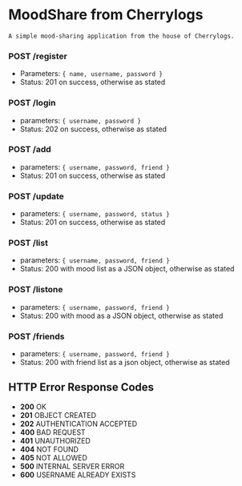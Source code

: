 # MoodShare from Cherrylogs
    A simple mood-sharing application from the house of Cherrylogs.

### POST /register
* Parameters: ```{ name, username, password }```
* Status: 201 on success, otherwise as stated

### POST /login
* parameters: ```{ username, password }```
* Status: 202 on success, otherwise as stated

### POST /add
* parameters: ```{ username, password, friend }```
* Status: 201 on success, otherwise as stated

### POST /update
* parameters: ```{ username, password, status }```
* Status: 201 on success, otherwise as stated

### POST /list
* parameters: ```{ username, password, friend }```
* Status: 200 with mood list as a JSON object, otherwise as stated

### POST /listone
* parameters: ```{ username, password, friend }```
* Status: 200 with mood as a JSON object, otherwise as stated

### POST /friends
* parameters: ```{ username, password, friend }```
* Status: 200 with friend list as a json object, otherwise as stated

## HTTP Error Response Codes
* **200** OK
* **201** OBJECT CREATED
* **202** AUTHENTICATION ACCEPTED
* **400** BAD REQUEST
* **401** UNAUTHORIZED
* **404** NOT FOUND
* **405** NOT ALLOWED
* **500** INTERNAL SERVER ERROR
* **600** USERNAME ALREADY EXISTS